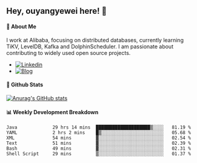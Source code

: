 ## Hey, ouyangyewei here! :wave:

#### :rocket: About Me
I work at Alibaba, focusing on distributed databases, currently learning TiKV, LevelDB, Kafka and DolphinScheduler. I am passionate about contributing to widely used open source projects.

- [![Linkedin](https://img.shields.io/badge/LinkedIn-ouyangyewei-blue)](https://www.linkedin.com/in/ouyangyewei/)
- [![Blog](https://img.shields.io/badge/Blog-yeweiouyang-orange)](https://blog.csdn.net/yeweiouyang)

#### :star2: Github Stats
[![Anurag's GitHub stats](https://github-readme-stats.vercel.app/api?username=ouyangyewei&show_icons=true&cache_seconds=3600&theme=tokyonight)](https://github.com/anuraghazra/github-readme-stats)

#### :bar_chart: Weekly Development Breakdown
<!--START_SECTION:waka-->

```text
Java             29 hrs 14 mins  ████████████████████▒░░░░   81.19 %
YAML             2 hrs 2 mins    █▒░░░░░░░░░░░░░░░░░░░░░░░   05.68 %
XML              54 mins         ▓░░░░░░░░░░░░░░░░░░░░░░░░   02.54 %
Text             51 mins         ▓░░░░░░░░░░░░░░░░░░░░░░░░   02.39 %
Bash             49 mins         ▓░░░░░░░░░░░░░░░░░░░░░░░░   02.31 %
Shell Script     29 mins         ▒░░░░░░░░░░░░░░░░░░░░░░░░   01.37 %
```

<!--END_SECTION:waka-->
